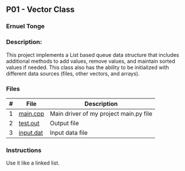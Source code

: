 ## P01 - Vector Class
### Ernuel Tonge
### Description:


This project implements a List based queue data structure that includes additional methods to add values, 
remove values, and maintain sorted values if needed. This class also has the ability to be initialized 
with different data sources (files, other vectors, and arrays).



### Files

|   #   | File            | Description                                        |
| :---: | --------------- | -------------------------------------------------- |
|   1   | [main.cpp](https://github.com/ErnuelTonge/2143-OOP-Tonge/blob/main/Assignments/P01/main.cpp)       | Main driver of my project  main.py file               |
|   2   | [test.out](https://github.com/ErnuelTonge/2143-OOP-Tonge/blob/main/Assignments/P01/test.out)      | Output file              |
|   3   | [input.dat](https://github.com/ErnuelTonge/2143-OOP-Tonge/blob/main/Assignments/P01/input.dat)      | Input data file             |

### Instructions

Use it like a linked list.
